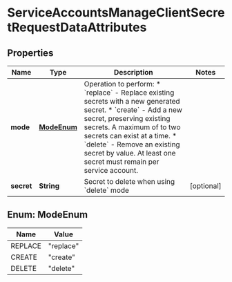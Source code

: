 

# ServiceAccountsManageClientSecretRequestDataAttributes


## Properties

| Name | Type | Description | Notes |
|------------ | ------------- | ------------- | -------------|
|**mode** | [**ModeEnum**](#ModeEnum) | Operation to perform:   * &#x60;replace&#x60; - Replace existing secrets with a new generated secret.   * &#x60;create&#x60; - Add a new secret, preserving existing secrets. A maximum of to two secrets can exist at a time.   * &#x60;delete&#x60; - Remove an existing secret by value. At least one secret must remain per service account.  |  |
|**secret** | **String** | Secret to delete when using &#x60;delete&#x60; mode |  [optional] |



## Enum: ModeEnum

| Name | Value |
|---- | -----|
| REPLACE | &quot;replace&quot; |
| CREATE | &quot;create&quot; |
| DELETE | &quot;delete&quot; |



